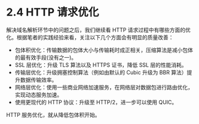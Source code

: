 # 2.4 HTTP 请求优化

解决域名解析环节中的问题之后，我们继续看 HTTP 请求过程中有哪些方面的优化。根据笔者的实践经验来看，关注以下几个方面会有明显的质量改善：

- 包体积优化：传输数据的包体大小与传输耗时成正相关，压缩算法是减小包体的最有效手段(没有之一)。
- SSL 层优化：升级 TLS 算法以及 HTTPS 证书，降低 SSL 层的性能消耗。
- 传输层优化：升级拥塞控制算法（例如由默认的 Cubic 升级为 BBR 算法）提升数据传输效率。
- 网络层优化：使用一些商业网络加速服务，在网络层对数据包进行路由优化，实现动态服务加速。
- 使用更现代的 HTTP 协议：升级至 HTTP/2，进一步可以使用 QUIC。

HTTP 服务优化，就从降低包体积开始。